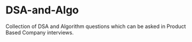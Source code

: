 # DSA-and-Algo
Collection of DSA and Algorithm questions which can be asked in Product Based Company interviews.

